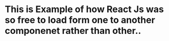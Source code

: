 # This is Example of how React Js was so free to load form one to another componenet rather than other..
